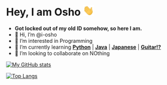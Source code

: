 # Hey, I am Osho <img src="https://raw.githubusercontent.com/ABSphreak/ABSphreak/master/gifs/Hi.gif" width="30px">
- **Got locked out of my old ID somehow, so here I am.**
- 👋 Hi, I’m @i-osho
- 👀 I’m interested in Programming
- 🌱 I’m currently learning [**Python**](https://www.python.org/) | [**Java**](https://www.java.com/) | [**Japanese**](https://en.wikipedia.org/wiki/Japanese_language) | [**Guitar!?**](https://yousician.com/)
- 💞️ I’m looking to collaborate on NOthing
 
[![My GitHub stats](https://github-readme-stats.vercel.app/api?username=i-osho&theme=github_dark&count_private=true&show_icons=true&hide_border=true&hide_title=true)](https://github.com/i-osho)

[![Top Langs](https://github-readme-stats.vercel.app/api/top-langs/?username=i-osho&show_icons=true&theme=github_dark&border_radius=10&hide_border=true&hide_title=true)](https://github.com/i-osho)

<!---
i-osho/i-osho is a ✨ special ✨ repository because its `README.md` (this file) appears on your GitHub profile.
You can click the Preview link to take a look at your changes.
--->
